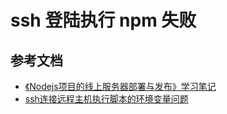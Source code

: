 # ssh 登陆执行 npm 失败

## 参考文档
* [《Nodejs项目的线上服务器部署与发布》学习笔记](http://mobilesite.github.io/2017/09/11/nodejs-deployment/)
* [ssh连接远程主机执行脚本的环境变量问题](http://feihu.me/blog/2014/env-problem-when-ssh-executing-command-on-remote/)